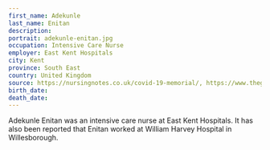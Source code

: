 ```yaml
---
first_name: Adekunle
last_name: Enitan
description: 
portrait: adekunle-enitan.jpg
occupation: Intensive Care Nurse
employer: East Kent Hospitals
city: Kent
province: ‎South East
country: United Kingdom
source: https://nursingnotes.co.uk/covid-19-memorial/, https://www.theguardian.com/world/2020/apr/16/doctors-nurses-porters-volunteers-the-uk-health-workers-who-have-died-from-covid-19
birth_date: 
death_date: 
---
```


Adekunle Enitan was an intensive care nurse at East Kent Hospitals. It has also been reported that Enitan worked at William Harvey Hospital in Willesborough.